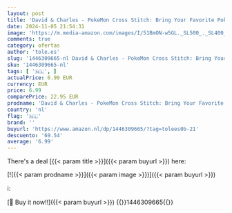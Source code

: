 ```yaml
---
layout: post
title: 'David & Charles - PokeMon Cross Stitch: Bring Your Favorite PokeMon to Life with Over 50 Cute Cross Stitch Patterns'
date: 2024-11-05 21:54:31
image: 'https://m.media-amazon.com/images/I/51BmON-w5GL._SL500_._SL400_.jpg'
comments: true
category: ofertas
author: 'tole.es'
slug: '1446309665-nl David & Charles - PokeMon Cross Stitch: Bring Your...'
sku: '1446309665-nl'
tags: [ '🇳🇱', ]
actualPrice: 6.99 EUR
currency: EUR
price: 6.99
comparePrice: 22.95 EUR
prodname: 'David & Charles - PokeMon Cross Stitch: Bring Your Favorite PokeMon to Life with Over 50 Cute Cross Stitch Patterns'
country: 'nl'
flag: '🇳🇱'
brand: ''
buyurl: 'https://www.amazon.nl/dp/1446309665/?tag=tolees0b-21'
descuento: '69.54'
average: '6.99'
---
```


There's a deal [{{< param title >}}]({{< param buyurl >}})  here:

[![{{< param prodname >}}]({{< param image >}})]({{< param buyurl >}})

ℹ️:


[🛒 Buy it now!!]({{< param buyurl >}})
{{<world>}}1446309665{{</world>}}
